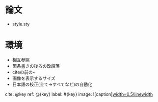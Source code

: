 
# 論文

- style.sty

# 環境

- 相互参照
- 箇条書きの後ろの改段落
- citeの前の~
- 画像を表示するサイズ
- 日本語の校正(全て→すべてなど)の自動化

cite: @key
ref: @{key}
label: #{key}
image: ![caption][width=0.5\linewidth](src/fig/hoge.eps)


